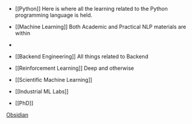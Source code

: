 * [[Python]]
	Here is where all the learning related to the Python programming language is held.
	
* [[Machine Learning]]
	Both Academic and Practical NLP materials are within

*

* [[Backend Engineering]]
	All things related to Backend
	
* [[Reinforcement Learning]]
	Deep and otherwise
	
* [[Scientific Machine Learning]] 

* [[Industrial ML Labs]] 

* [[PhD]] 


[Obsidian](https://youtu.be/WqKluXIra70) 


